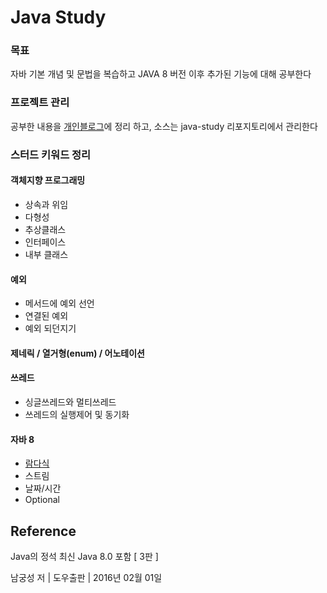 # Java Study 

### 목표
자바 기본 개념 및 문법을 복습하고 JAVA 8 버전 이후 추가된 기능에 대해 공부한다


### 프로젝트 관리


공부한 내용을 [개인블로그](https://tosuccess.tistory.com/category/JAVA%28%EC%9E%90%EB%B0%94%29)에 정리 하고, 소스는 java-study 리포지토리에서 관리한다


### 스터드 키워드 정리


#### 객체지향 프로그래밍
  - 상속과 위임
  - 다형성
  - 추상클래스
  - 인터페이스
  - 내부 클래스

#### 예외
  - 메서드에 예외 선언
  - 연결된 예외
  - 예외 되던지기

#### 제네릭 / 열거형(enum) / 어노테이션

#### 쓰레드
  - 싱글쓰레드와 멀티쓰레드
  - 쓰레드의 실행제어 및 동기화

#### 자바 8
  - [람다식](https://github.com/chlgkrws/java-study/tree/main/src/lambda)
  - 스트림
  - 날짜/시간
  - Optional




## Reference


Java의 정석 최신 Java 8.0 포함 [ 3판 ]

남궁성 저 | 도우출판 | 2016년 02월 01일 
